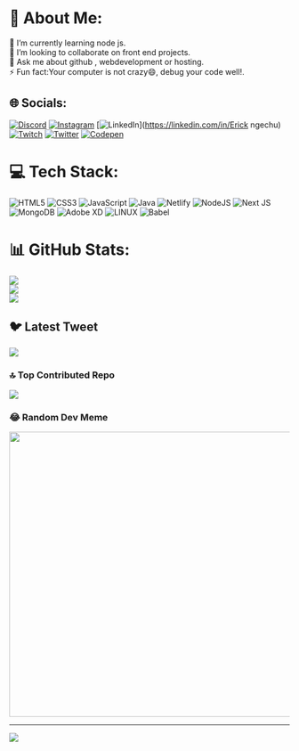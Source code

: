 # 💫 About Me:
 🌱 I’m currently learning node js.<br>👯 I’m looking to collaborate on front end projects.<br> 💬 Ask me about github , webdevelopment or hosting.<br> ⚡ Fun fact:Your computer is not crazy😄, debug your code well!.


## 🌐 Socials:
[![Discord](https://img.shields.io/badge/Discord-%237289DA.svg?logo=discord&logoColor=white)](https://discord.gg/Ricky.exe#4697) [![Instagram](https://img.shields.io/badge/Instagram-%23E4405F.svg?logo=Instagram&logoColor=white)](https://instagram.com/rickiy_ke) [![LinkedIn](https://img.shields.io/badge/LinkedIn-%230077B5.svg?logo=linkedin&logoColor=white)](https://linkedin.com/in/Erick ngechu) [![Twitch](https://img.shields.io/badge/Twitch-%239146FF.svg?logo=Twitch&logoColor=white)](https://twitch.tv/ricky_dev) [![Twitter](https://img.shields.io/badge/Twitter-%231DA1F2.svg?logo=Twitter&logoColor=white)](https://twitter.com/@Ricky_101com) [![Codepen](https://img.shields.io/badge/Codepen-000000?style=for-the-badge&logo=codepen&logoColor=white)](https://codepen.io/https://codepen.io/Rickyngechu) 

# 💻 Tech Stack:
![HTML5](https://img.shields.io/badge/html5-%23E34F26.svg?style=for-the-badge&logo=html5&logoColor=white) ![CSS3](https://img.shields.io/badge/css3-%231572B6.svg?style=for-the-badge&logo=css3&logoColor=white) ![JavaScript](https://img.shields.io/badge/javascript-%23323330.svg?style=for-the-badge&logo=javascript&logoColor=%23F7DF1E) ![Java](https://img.shields.io/badge/java-%23ED8B00.svg?style=for-the-badge&logo=java&logoColor=white) ![Netlify](https://img.shields.io/badge/netlify-%23000000.svg?style=for-the-badge&logo=netlify&logoColor=#00C7B7) ![NodeJS](https://img.shields.io/badge/node.js-6DA55F?style=for-the-badge&logo=node.js&logoColor=white) ![Next JS](https://img.shields.io/badge/Next-black?style=for-the-badge&logo=next.js&logoColor=white) ![MongoDB](https://img.shields.io/badge/MongoDB-%234ea94b.svg?style=for-the-badge&logo=mongodb&logoColor=white) ![Adobe XD](https://img.shields.io/badge/Adobe%20XD-470137?style=for-the-badge&logo=Adobe%20XD&logoColor=#FF61F6) ![LINUX](https://img.shields.io/badge/Linux-FCC624?style=for-the-badge&logo=linux&logoColor=black) ![Babel](https://img.shields.io/badge/Babel-F9DC3e?style=for-the-badge&logo=babel&logoColor=black)
# 📊 GitHub Stats:
![](https://github-readme-stats.vercel.app/api?username=rickyngechu&theme=dark&hide_border=false&include_all_commits=false&count_private=false)<br/>
![](https://github-readme-streak-stats.herokuapp.com/?user=rickyngechu&theme=dark&hide_border=false)<br/>
![](https://github-readme-stats.vercel.app/api/top-langs/?username=rickyngechu&theme=dark&hide_border=false&include_all_commits=false&count_private=false&layout=compact)

## 🐦 Latest Tweet
[![](https://gtce.itsvg.in/api?username=@Ricky_101com)](https://github.com/VishwaGauravIn/github-twitter-card-embed)

### 🔝 Top Contributed Repo
![](https://github-contributor-stats.vercel.app/api?username=rickyngechu&limit=5&theme=dark&combine_all_yearly_contributions=true)

### 😂 Random Dev Meme
<img src="https://rm.up.railway.app/" width="512px"/>

---
[![](https://visitcount.itsvg.in/api?id=rickyngechu&icon=0&color=0)](https://visitcount.itsvg.in)

<!-- Proudly created with GPRM ( https://gprm.itsvg.in ) -->
